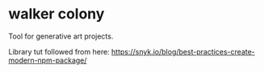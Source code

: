 # walker colony

Tool for generative art projects. 

Library tut followed from here:
https://snyk.io/blog/best-practices-create-modern-npm-package/

